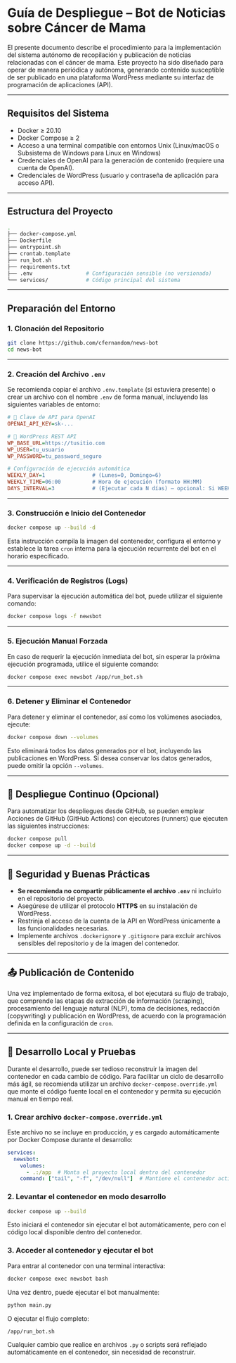 <!--
ADVERTENCIA: Este documento describe el despliegue de un componente específico (el bot de noticias que publica en WordPress) y NO la plataforma principal de análisis de noticias PreventIA (FastAPI y React Dashboard).
Para la documentación de despliegue de la plataforma principal, por favor, consulte:
- docs/implementation/production-deployment-roadmap.md
-->
# Guía de Despliegue – Bot de Noticias sobre Cáncer de Mama

El presente documento describe el procedimiento para la implementación del sistema autónomo de recopilación y publicación de noticias relacionadas con el cáncer de mama. Este proyecto ha sido diseñado para operar de manera periódica y autónoma, generando contenido susceptible de ser publicado en una plataforma WordPress mediante su interfaz de programación de aplicaciones (API).

---

## Requisitos del Sistema

* Docker ≥ 20.10
* Docker Compose ≥ 2
* Acceso a una terminal compatible con entornos Unix (Linux/macOS o Subsistema de Windows para Linux en Windows)
* Credenciales de OpenAI para la generación de contenido (requiere una cuenta de OpenAI).
* Credenciales de WordPress (usuario y contraseña de aplicación para acceso API).

---

## Estructura del Proyecto

```bash
.
├── docker-compose.yml
├── Dockerfile
├── entrypoint.sh
├── crontab.template
├── run_bot.sh
├── requirements.txt
├── .env                 # Configuración sensible (no versionado)
└── services/            # Código principal del sistema
```

---

## Preparación del Entorno

### 1. Clonación del Repositorio

```bash
git clone https://github.com/cfernandom/news-bot
cd news-bot
```

---

### 2. Creación del Archivo `.env`

Se recomienda copiar el archivo `.env.template` (si estuviera presente) o crear un archivo con el nombre `.env` de forma manual, incluyendo las siguientes variables de entorno:

```ini
# 🔑 Clave de API para OpenAI
OPENAI_API_KEY=sk-...

# 🔗 WordPress REST API
WP_BASE_URL=https://tusitio.com
WP_USER=tu_usuario
WP_PASSWORD=tu_password_seguro

# Configuración de ejecución automática
WEEKLY_DAY=1               # (Lunes=0, Domingo=6)
WEEKLY_TIME=06:00          # Hora de ejecución (formato HH:MM)
DAYS_INTERVAL=3            # (Ejecutar cada N días) — opcional: Si WEEKLY_DAY no se define, se usará DAYS_INTERVAL
```

---

### 3. Construcción e Inicio del Contenedor

```bash
docker compose up --build -d
```

Esta instrucción compila la imagen del contenedor, configura el entorno y establece la tarea `cron` interna para la ejecución recurrente del bot en el horario especificado.

---

### 4. Verificación de Registros (Logs)

Para supervisar la ejecución automática del bot, puede utilizar el siguiente comando:

```bash
docker compose logs -f newsbot
```

---

### 5. Ejecución Manual Forzada

En caso de requerir la ejecución inmediata del bot, sin esperar la próxima ejecución programada, utilice el siguiente comando:

```bash
docker compose exec newsbot /app/run_bot.sh
```

---

### 6. Detener y Eliminar el Contenedor
Para detener y eliminar el contenedor, así como los volúmenes asociados, ejecute:

```bash
docker compose down --volumes
```
Esto eliminará todos los datos generados por el bot, incluyendo las publicaciones en WordPress.
Si desea conservar los datos generados, puede omitir la opción `--volumes`.

---

## 🔄 Despliegue Continuo (Opcional)

Para automatizar los despliegues desde GitHub, se pueden emplear Acciones de GitHub (GitHub Actions) con ejecutores (runners) que ejecuten las siguientes instrucciones:

```bash
docker compose pull
docker compose up -d --build
```

---

## 🔐 Seguridad y Buenas Prácticas

* **Se recomienda no compartir públicamente el archivo `.env`** ni incluirlo en el repositorio del proyecto.
* Asegúrese de utilizar el protocolo **HTTPS** en su instalación de WordPress.
* Restrinja el acceso de la cuenta de la API en WordPress únicamente a las funcionalidades necesarias.
* Implemente archivos `.dockerignore` y `.gitignore` para excluir archivos sensibles del repositorio y de la imagen del contenedor.

---

## 📤 Publicación de Contenido

Una vez implementado de forma exitosa, el bot ejecutará su flujo de trabajo, que comprende las etapas de extracción de información (scraping), procesamiento del lenguaje natural (NLP), toma de decisiones, redacción (copywriting) y publicación en WordPress, de acuerdo con la programación definida en la configuración de `cron`.

---

## 🧪 Desarrollo Local y Pruebas

Durante el desarrollo, puede ser tedioso reconstruir la imagen del contenedor en cada cambio de código. Para facilitar un ciclo de desarrollo más ágil, se recomienda utilizar un archivo `docker-compose.override.yml` que monte el código fuente local en el contenedor y permita su ejecución manual en tiempo real.

### 1. Crear archivo `docker-compose.override.yml`

Este archivo no se incluye en producción, y es cargado automáticamente por Docker Compose durante el desarrollo:

```yaml
services:
  newsbot:
    volumes:
      - .:/app  # Monta el proyecto local dentro del contenedor
    command: ["tail", "-f", "/dev/null"]  # Mantiene el contenedor activo sin ejecutar el bot automáticamente
```

### 2. Levantar el contenedor en modo desarrollo

```bash
docker compose up --build
```

Esto iniciará el contenedor sin ejecutar el bot automáticamente, pero con el código local disponible dentro del contenedor.

### 3. Acceder al contenedor y ejecutar el bot

Para entrar al contenedor con una terminal interactiva:

```bash
docker compose exec newsbot bash
```

Una vez dentro, puede ejecutar el bot manualmente:

```bash
python main.py
```

O ejecutar el flujo completo:

```bash
/app/run_bot.sh
```

Cualquier cambio que realice en archivos `.py` o scripts será reflejado automáticamente en el contenedor, sin necesidad de reconstruir.
